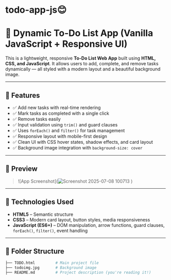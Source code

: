 # todo-app-js😊
# 📝 Dynamic To-Do List App (Vanilla JavaScript + Responsive UI)

This is a lightweight, responsive **To-Do List Web App** built using **HTML, CSS, and JavaScript**. It allows users to add, complete, and remove tasks dynamically — all styled with a modern layout and a beautiful background image.

---

## 🚀 Features

- ✅ Add new tasks with real-time rendering
- ✅ Mark tasks as completed with a single click
- ✅ Remove tasks easily
- ✅ Input validation using `trim()` and guard clauses
- ✅ Uses `forEach()` and `filter()` for task management
- ✅ Responsive layout with mobile-first design
- ✅ Clean UI with CSS hover states, shadow effects, and card layout
- ✅ Background image integration with `background-size: cover`

---

## 📸 Preview

> ![App Screenshot](![Screenshot 2025-07-08 100713](https://github.com/user-attachments/assets/e60c7255-ae3e-4b25-9449-7a8f06caaa13)
)  


---

## 🧠 Technologies Used

- **HTML5** – Semantic structure
- **CSS3** – Modern card layout, button styles, media responsiveness
- **JavaScript (ES6+)** – DOM manipulation, arrow functions, guard clauses, `forEach()`, `filter()`, event handling

---

## 📂 Folder Structure

```bash
├── TODO.html         # Main project file
├── todoimg.jpg       # Background image
├── README.md         # Project description (you're reading it!)
